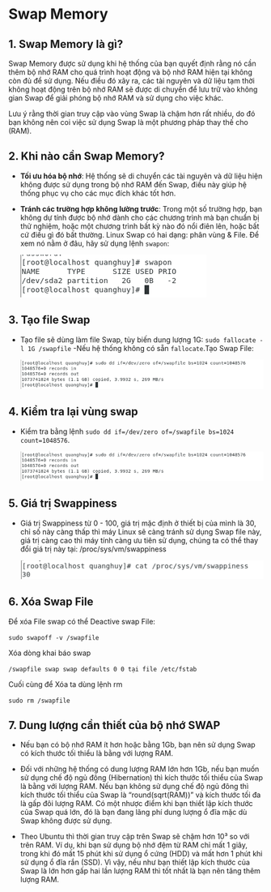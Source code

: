 # Swap Memory

## 1. Swap Memory là gì?

Swap Memory được sử dụng khi hệ thống của bạn quyết định rằng nó cần thêm bộ nhớ RAM cho quá trình hoạt động và bộ nhớ RAM hiện tại không còn đủ để sử dụng. Nếu điều đó xãy ra, các tài nguyên và dữ liệu tạm thời không hoạt động trên bộ nhớ RAM sẽ được di chuyển để lưu trữ vào không gian Swap để giải phóng bộ nhớ RAM và sử dụng cho việc khác.

Lưu ý rằng thời gian truy cập vào vùng Swap là chậm hơn rất nhiều, do đó bạn không nên coi việc sử dụng Swap là một phương pháp thay thế cho (RAM).

## 2. Khi nào cần Swap Memory?
- **Tối ưu hóa bộ nhớ**: Hệ thống sẽ di chuyển các tài nguyên và dữ liệu hiện không được sử dụng trong bộ nhớ RAM đến Swap, điều này giúp hệ thống phục vụ cho các mục đích khác tốt hơn.

- **Tránh các trường hợp không lường trước**: Trong một số trường hợp, bạn không dự tính được bộ nhớ dành cho các chương trình mà bạn chuẩn bị thử nghiệm, hoặc một chương trình bất kỳ nào đó nổi điên lên, hoặc bất cứ điều gì đó bất thường.
 Linux Swap có hai dạng: phân vùng & File. Để xem nó nằm ở đâu, hãy sử dụng lệnh `swapon`:
  
    ![](./image/35.png)
 
## 3. Tạo file Swap
 - Tạo file sẽ dùng làm file Swap, tùy biến dung lượng 1G:
  `sudo fallocate -l 1G /swapfile`
  -Nếu hệ thống không có sẵn `fallocate`.Tạo Swap File:
    
     ![](./image/36.png)
    
## 4. Kiểm tra lại vùng swap
  - Kiểm tra bằng lệnh `sudo dd if=/dev/zero of=/swapfile bs=1024 count=1048576`.
    
     ![](./image/36.png)
  

## 5. Giá trị Swappiness
  - Giá trị Swappiness từ 0 - 100, giá trị mặc định ở thiết bị của mình là 30, chỉ số này càng thấp thì máy Linux sẽ càng tránh sử dụng Swap file này, giá trị càng cao thì máy tính càng ưu tiên sử dụng, chúng ta có thể thay đổi giá trị này tại: /proc/sys/vm/swappiness
  
     ![](./image/38.png) 

## 6. Xóa Swap File

Để xóa File swap có thể Deactive swap File:

`sudo swapoff -v /swapfile`

Xóa dòng khai báo swap

`/swapfile swap swap defaults 0 0 tại file /etc/fstab`

Cuối cùng để Xóa ta dùng lệnh rm

`sudo rm /swapfile`

## 7. Dung lượng cần thiết của bộ nhớ SWAP
   - Nếu bạn có bộ nhớ RAM ít hơn hoặc bằng 1Gb, bạn nên sử dụng Swap có kích thước tối thiểu là bằng với lượng RAM.

   - Đối với những hệ thống có dung lượng RAM lớn hơn 1Gb, nếu bạn muốn sử dụng chế độ ngủ đông (Hibernation) thì kích thước tối thiểu của Swap là bằng với lượng RAM. Nếu bạn không sử dụng chế độ ngủ đông thì kích thước tối thiểu của Swap là “round(sqrt(RAM))” và kích thước tối đa là gấp đôi lượng RAM. Có một nhược điểm khi bạn thiết lập kích thước của Swap quá lớn, đó là bạn đang lãng phí dung lượng ổ đĩa mặc dù Swap không được sử dụng.

   - Theo Ubuntu thì thời gian truy cập trên Swap sẽ chậm hơn 10³ so với trên RAM. Ví dụ, khi bạn sử dụng bộ nhớ đệm từ RAM chỉ mất 1 giây, trong khi đó mất 15 phút khi sử dụng ổ cứng (HDD) và mất hơn 1 phút khi sử dụng ổ đĩa rắn (SSD). Vì vậy, nếu như bạn thiết lập kích thước của Swap là lớn hơn gấp hai lần lượng RAM thì tốt nhất là bạn nên tăng thêm lượng RAM.




  
  
  
    
  
